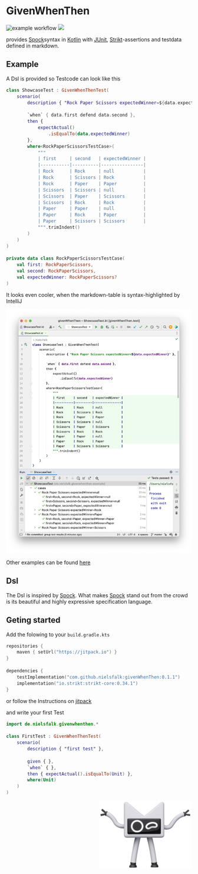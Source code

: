 # GivenWhenThen
![example workflow](https://github.com/nielsfalk/givenWhenThen/actions/workflows/gradle.yml/badge.svg)
[![](https://jitpack.io/v/nielsfalk/givenWhenThen.svg)](https://jitpack.io/#nielsfalk/givenWhenThen)


provides [Spock](https://spockframework.org/)syntax in [Kotlin](https://kotlinlang.org/) with [JUnit](https://junit.org/junit5/), [Strikt](https://strikt.io/)-assertions and testdata defined in markdown.


## Example

A Dsl is provided so Testcode can look like this

```kotlin
class ShowcaseTest : GivenWhenThenTest(
    scenario(
        description { "Rock Paper Scissors expectedWinner=${data.expectedWinner}" },

        `when` { data.first defend data.second },
        then {
            expectActual()
                .isEqualTo(data.expectedWinner)
        },
        where<RockPaperScissorsTestCase>(
            """
            | first     | second   | expectedWinner |
            |-----------|----------|----------------|
            | Rock      | Rock     | null           |
            | Rock      | Scissors | Rock           |
            | Rock      | Paper    | Paper          |
            | Scissors  | Scissors | null           |
            | Scissors  | Paper    | Scissors       |
            | Scissors  | Rock     | Rock           |
            | Paper     | Paper    | null           |
            | Paper     | Rock     | Paper          |
            | Paper     | Scissors | Scissors       |
            """.trimIndent()
        )
    )
)

private data class RockPaperScissorsTestCase(
    val first: RockPaperScissors,
    val second: RockPaperScissors,
    val expectedWinner: RockPaperScissors?
)
```

It looks even cooler, when the markdown-table is syntax-highlighted by IntelliJ

![IntelliJ screenshot](screenshotShowcase.png "Title")

Other examples can be found [here](https://github.com/nielsfalk/givenWhenThen/tree/master/src/test/kotlin/de/nielsfalk/givenwhenthen/example)


## Dsl

The Dsl is inspired by [Spock](https://spockframework.org/).
What makes [Spock](https://spockframework.org/) stand out from the crowd is its beautiful and highly expressive specification language.


## Geting started

Add the folowing to your ```build.gradle.kts```

```kotlin
repositories {
    maven { setUrl("https://jitpack.io") }
}

dependencies {
    testImplementation("com.github.nielsfalk:givenWhenThen:0.1.1")
    implementation("io.strikt:strikt-core:0.34.1")
}
```

or follow the Instructions on [jitpack](https://jitpack.io/#nielsfalk/givenWhenThen)

and write your first Test

```kotlin
import de.nielsfalk.givenwhenthen.*

class FirstTest : GivenWhenThenTest(
    scenario(
        description { "first test" },

        given { },
        `when` { },
        then { expectActual().isEqualTo(Unit) },
        where(Unit)
    )
)
```

[<div align="right"><img src="KotlinMascot.png" width="50%" /></div>](https://kotlinlang.org/docs/kotlin-mascot.html)
